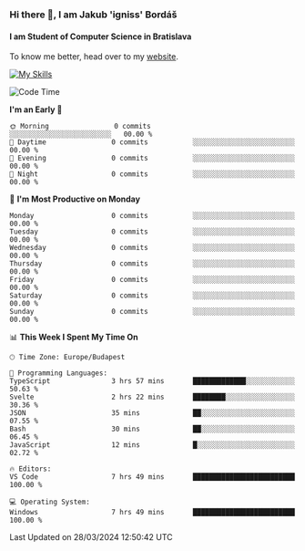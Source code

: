 ### Hi there 👋, I am Jakub 'igniss' Bordáš

#### I am Student of Computer Science in Bratislava
To know me better, head over to my [website](https://bordas.sk).

[![My Skills](https://skillicons.dev/icons?i=js,html,css,figma,svelte,java,kotlin,python,postgresql,typescript,nest,nodejs)](https://bordas.sk)


<!--START_SECTION:waka-->
![Code Time](http://img.shields.io/badge/Code%20Time-1%2C449%20hrs%2052%20mins-blue)

**I'm an Early 🐤** 

```text
🌞 Morning                0 commits           ░░░░░░░░░░░░░░░░░░░░░░░░░   00.00 % 
🌆 Daytime                0 commits           ░░░░░░░░░░░░░░░░░░░░░░░░░   00.00 % 
🌃 Evening                0 commits           ░░░░░░░░░░░░░░░░░░░░░░░░░   00.00 % 
🌙 Night                  0 commits           ░░░░░░░░░░░░░░░░░░░░░░░░░   00.00 % 
```
📅 **I'm Most Productive on Monday** 

```text
Monday                   0 commits           ░░░░░░░░░░░░░░░░░░░░░░░░░   00.00 % 
Tuesday                  0 commits           ░░░░░░░░░░░░░░░░░░░░░░░░░   00.00 % 
Wednesday                0 commits           ░░░░░░░░░░░░░░░░░░░░░░░░░   00.00 % 
Thursday                 0 commits           ░░░░░░░░░░░░░░░░░░░░░░░░░   00.00 % 
Friday                   0 commits           ░░░░░░░░░░░░░░░░░░░░░░░░░   00.00 % 
Saturday                 0 commits           ░░░░░░░░░░░░░░░░░░░░░░░░░   00.00 % 
Sunday                   0 commits           ░░░░░░░░░░░░░░░░░░░░░░░░░   00.00 % 
```


📊 **This Week I Spent My Time On** 

```text
🕑︎ Time Zone: Europe/Budapest

💬 Programming Languages: 
TypeScript               3 hrs 57 mins       █████████████░░░░░░░░░░░░   50.63 % 
Svelte                   2 hrs 22 mins       ████████░░░░░░░░░░░░░░░░░   30.36 % 
JSON                     35 mins             ██░░░░░░░░░░░░░░░░░░░░░░░   07.55 % 
Bash                     30 mins             ██░░░░░░░░░░░░░░░░░░░░░░░   06.45 % 
JavaScript               12 mins             █░░░░░░░░░░░░░░░░░░░░░░░░   02.72 % 

🔥 Editors: 
VS Code                  7 hrs 49 mins       █████████████████████████   100.00 % 

💻 Operating System: 
Windows                  7 hrs 49 mins       █████████████████████████   100.00 % 
```


 Last Updated on 28/03/2024 12:50:42 UTC
<!--END_SECTION:waka-->
